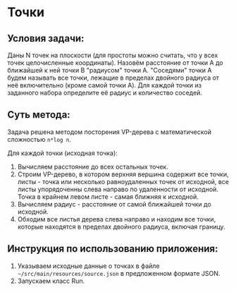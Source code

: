 # Точки

## Условия задачи:
Даны N точек на плоскости (для простоты можно считать, что у всех точек целочисленные координаты). Назовём расстояние от точки A до ближайшей к ней точки B "радиусом" точки A. "Соседями" точки A будем называть все точки, лежащие в пределах двойного радиуса от неё включительно (кроме самой точки A).
Для каждой точки из заданного набора определите её радиус и количество соседей.

## Суть метода:
Задача решена методом посторения VP-дерева с математической сложностью `n*log n`.

Для каждой точки (исходная точка):

1. Вычисляем расстояние до всех остальных точек.
2. Строим VP-дерево, в котором верхняя вершина содержит все точки, листы - точка или несколько равноудаленных точек от исходной, все листы упорядоченны слева направо по удаленности от исходной. Точка в крайнем левом листе - самая ближняя к исходной.
3. Вычисляем радиус - расстояние от самой ближайшей точки до исходной.
4. Обходим все листья дерева слева направо и находим все точки, которые находятся в пределах двойного радиуса, включая границу.

## Инструкция по использованию приложения:
1. Указываем исходные данные о точках в файле `~/src/main/resources/source.json` в предложенном формате JSON.
2. Запускаем класс Run.
